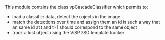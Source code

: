 This module contains the class vpCascadeClassifier which permits to:
- load a classifier data, detect the objects in the image
- match the detections over time and assign them an id in such a way that an same id at t and t+1 should correspond to the same object
- track a lost object using the ViSP SSD template tracker
